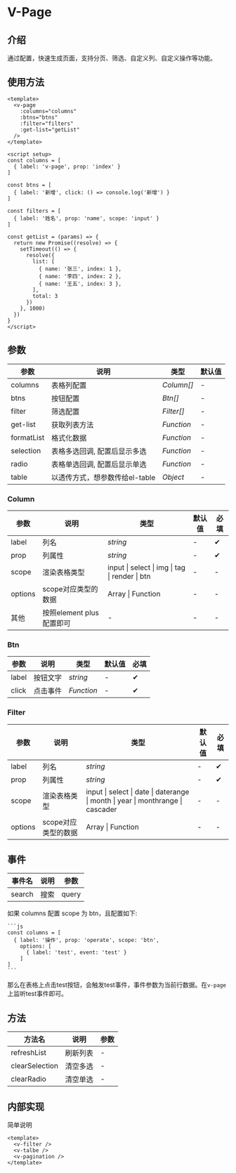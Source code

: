 # V-Page

## 介绍

通过配置，快速生成页面，支持分页、筛选、自定义列、自定义操作等功能。

## 使用方法

```vue
<template>
  <v-page
    :columns="columns"
    :btns="btns"
    :filter="filters"
    :get-list="getList"
  />
</template>

<script setup>
const columns = [
  { label: 'v-page', prop: 'index' }
]

const btns = [
  { label: '新增', click: () => console.log('新增') }
]
 
const filters = [
  { label: '姓名', prop: 'name', scope: 'input' }
]

const getList = (params) => {
  return new Promise((resolve) => {
    setTimeout(() => {
      resolve({
        list: [
          { name: '张三', index: 1 },
          { name: '李四', index: 2 },
          { name: '王五', index: 3 },
        ],
        total: 3
      })
    }, 1000)
  })
}  
</script>
```

## 参数

| 参数         | 说明                  | 类型         | 默认值 |
|------------|---------------------|------------|-----|
| columns    | 表格列配置               | _Column[]_ | -   |
| btns       | 按钮配置                | _Btn[]_    | -   |
| filter     | 筛选配置                | _Filter[]_ | -   |
| get-list   | 获取列表方法              | _Function_ | -   |
| formatList | 格式化数据               | _Function_ | -   |
| selection  | 表格多选回调, 配置后显示多选     | _Function_ | -   |
| radio      | 表格单选回调, 配置后显示单选     | _Function_ | -   |
| table      | 以透传方式，想参数传给el-table | _Object_   | -   |



### Column

| 参数      | 说明                  | 类型                                             | 默认值 | 必填       |
|---------|---------------------|------------------------------------------------|----|----------|
| label   | 列名                  | _string_                                       | -  | &#10004; |
| prop    | 列属性                 | _string_                                       | -  | &#10004; |
| scope   | 渲染表格类型              | input \| select \| img \| tag \| render \| btn | -   | -        | - |
| options | scope对应类型的数据        | Array \| Function                              | -  | -        | - |
| 其他      | 按照element plus 配置即可 | -                                              | -  | -        | - |


### Btn

| 参数    | 说明   | 类型      | 默认值 | 必填       |
|-------|------|---------|----|----------|
| label | 按钮文字 | _string_ | -  | &#10004; |
| click | 点击事件 | _Function_ | -  | &#10004; |

### Filter

| 参数      | 说明                  | 类型                                                                      | 默认值 | 必填       |
|---------|---------------------|-------------------------------------------------------------------------|----|----------|
| label   | 列名                  | _string_                                                                | -  | &#10004; |
| prop    | 列属性                 | _string_                                                                | -  | &#10004; |
| scope   | 渲染表格类型              | input \| select \| date \| daterange \| month \| year \| monthrange \| cascader | -   | -        | - |
| options | scope对应类型的数据        | Array \| Function                                                       | -  | -        | - |

## 事件

| 事件名  | 说明 | 参数 |
|------| --- | --- |
| search | 搜索 | query |

如果 columns 配置 scope 为 btn，且配置如下:

    ```js
    const columns = [
      { label: '操作', prop: 'operate', scope: 'btn',
        options: [
          { label: 'test', event: 'test' }
        ]
    ]
    ```

那么在表格上点击test按钮，会触发test事件，事件参数为当前行数据。在`v-page`上监听test事件即可。

## 方法

| 方法名  | 说明   | 参数 |
|------|------| --- |
| refreshList | 刷新列表 | - |
| clearSelection | 清空多选 | - |
| clearRadio | 清空单选 | - |


## 内部实现

简单说明

```vue
<template>
  <v-filter />
  <v-talbe />
  <v-pagination />
</template>

```
